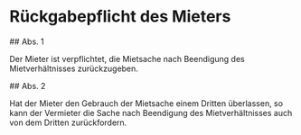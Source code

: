 # Rückgabepflicht des Mieters



\#\# Abs. 1

 Der Mieter ist verpflichtet, die Mietsache nach Beendigung des Mietverhältnisses zurückzugeben.

\#\# Abs. 2

 Hat der Mieter den Gebrauch der Mietsache einem Dritten überlassen, so kann der Vermieter die Sache nach Beendigung des Mietverhältnisses auch von dem Dritten zurückfordern. 

